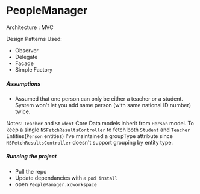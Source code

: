 # PeopleManager

Architecture : MVC

Design Patterns Used:
- Observer
- Delegate
- Facade
- Simple Factory

##### Assumptions

  - Assumed that one person can only be either a teacher or a student. System won't let you add same person (with same national ID number) twice.

 Notes:
`Teacher` and `Student` Core Data models inherit from `Person` model. To keep a single `NSFetchResultsController` to fetch both `Student` and `Teacher` Entities(`Person` entities) I've maintained a groupType attribute since `NSFetchResultsController` doesn't support grouping by entity type.

##### Running the project
- Pull the repo
- Update dependancies with a `pod install`
- open `PeopleManager.xcworkspace`

